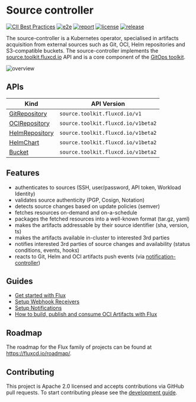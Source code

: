 # Source controller

[![CII Best Practices](https://bestpractices.coreinfrastructure.org/projects/4786/badge)](https://bestpractices.coreinfrastructure.org/projects/4786)
[![e2e](https://github.com/fluxcd/source-controller/workflows/e2e/badge.svg)](https://github.com/fluxcd/source-controller/actions)
[![report](https://goreportcard.com/badge/github.com/fluxcd/source-controller)](https://goreportcard.com/report/github.com/fluxcd/source-controller)
[![license](https://img.shields.io/github/license/fluxcd/source-controller.svg)](https://github.com/fluxcd/source-controller/blob/main/LICENSE)
[![release](https://img.shields.io/github/release/fluxcd/source-controller/all.svg)](https://github.com/fluxcd/source-controller/releases)

The source-controller is a Kubernetes operator, specialised in artifacts acquisition
from external sources such as Git, OCI, Helm repositories and S3-compatible buckets.
The source-controller implements the
[source.toolkit.fluxcd.io](docs/spec/README.md) API
and is a core component of the [GitOps toolkit](https://fluxcd.io/flux/components/).

![overview](docs/diagrams/source-controller-overview.png)

## APIs

| Kind                                                    | API Version                        |
|---------------------------------------------------------|------------------------------------|
| [GitRepository](docs/spec/v1/gitrepositories.md)        | `source.toolkit.fluxcd.io/v1`      |
| [OCIRepository](docs/spec/v1beta2/ocirepositories.md)   | `source.toolkit.fluxcd.io/v1beta2` |
| [HelmRepository](docs/spec/v1beta2/helmrepositories.md) | `source.toolkit.fluxcd.io/v1beta2` |
| [HelmChart](docs/spec/v1beta2/helmcharts.md)            | `source.toolkit.fluxcd.io/v1beta2` |
| [Bucket](docs/spec/v1beta2/buckets.md)                  | `source.toolkit.fluxcd.io/v1beta2` |

## Features

* authenticates to sources (SSH, user/password, API token, Workload Identity)
* validates source authenticity (PGP, Cosign, Notation)
* detects source changes based on update policies (semver)
* fetches resources on-demand and on-a-schedule
* packages the fetched resources into a well-known format (tar.gz, yaml)
* makes the artifacts addressable by their source identifier (sha, version, ts)
* makes the artifacts available in-cluster to interested 3rd parties
* notifies interested 3rd parties of source changes and availability (status conditions, events, hooks)
* reacts to Git, Helm and OCI artifacts push events (via [notification-controller](https://github.com/fluxcd/notification-controller))

## Guides

* [Get started with Flux](https://fluxcd.io/flux/get-started/)
* [Setup Webhook Receivers](https://fluxcd.io/flux/guides/webhook-receivers/)
* [Setup Notifications](https://fluxcd.io/flux/guides/notifications/)
* [How to build, publish and consume OCI Artifacts with Flux](https://fluxcd.io/flux/cheatsheets/oci-artifacts/)

## Roadmap

The roadmap for the Flux family of projects can be found at <https://fluxcd.io/roadmap/>.

## Contributing

This project is Apache 2.0 licensed and accepts contributions via GitHub pull requests.
To start contributing please see the [development guide](DEVELOPMENT.md).
